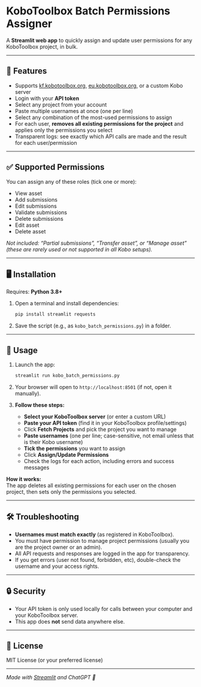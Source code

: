# KoboToolbox Batch Permissions Assigner

A **Streamlit web app** to quickly assign and update user permissions for any KoboToolbox project, in bulk.

---

## 🚀 Features

- Supports [kf.kobotoolbox.org](https://kf.kobotoolbox.org), [eu.kobotoolbox.org](https://eu.kobotoolbox.org), or a custom Kobo server
- Login with your **API token**
- Select any project from your account
- Paste multiple usernames at once (one per line)
- Select any combination of the most-used permissions to assign
- For each user, **removes all existing permissions for the project** and applies only the permissions you select
- Transparent logs: see exactly which API calls are made and the result for each user/permission

---

## ✅ Supported Permissions

You can assign any of these roles (tick one or more):

- View asset
- Add submissions
- Edit submissions
- Validate submissions
- Delete submissions
- Edit asset
- Delete asset

*Not included: “Partial submissions”, “Transfer asset”, or “Manage asset” (these are rarely used or not supported in all Kobo setups).*

---

## 🖥️ Installation

Requires: **Python 3.8+**

1. Open a terminal and install dependencies:

    ```bash
    pip install streamlit requests
    ```

2. Save the script (e.g., as `kobo_batch_permissions.py`) in a folder.

---

## 🏁 Usage

1. Launch the app:

    ```bash
    streamlit run kobo_batch_permissions.py
    ```

2. Your browser will open to `http://localhost:8501` (if not, open it manually).

3. **Follow these steps:**
    - **Select your KoboToolbox server** (or enter a custom URL)
    - **Paste your API token** (find it in your KoboToolbox profile/settings)
    - Click **Fetch Projects** and pick the project you want to manage
    - **Paste usernames** (one per line; case-sensitive, not email unless that is their Kobo username)
    - **Tick the permissions** you want to assign
    - Click **Assign/Update Permissions**
    - Check the logs for each action, including errors and success messages

**How it works:**  
The app deletes all existing permissions for each user on the chosen project, then sets only the permissions you selected.

---

## 🛠️ Troubleshooting

- **Usernames must match exactly** (as registered in KoboToolbox).
- You must have permission to manage project permissions (usually you are the project owner or an admin).
- All API requests and responses are logged in the app for transparency.
- If you get errors (user not found, forbidden, etc), double-check the username and your access rights.

---

## 🔒 Security

- Your API token is only used locally for calls between your computer and your KoboToolbox server.
- This app does **not** send data anywhere else.

---

## 📜 License

MIT License (or your preferred license)

---

_Made with [Streamlit](https://streamlit.io/) and ChatGPT 🤖_
